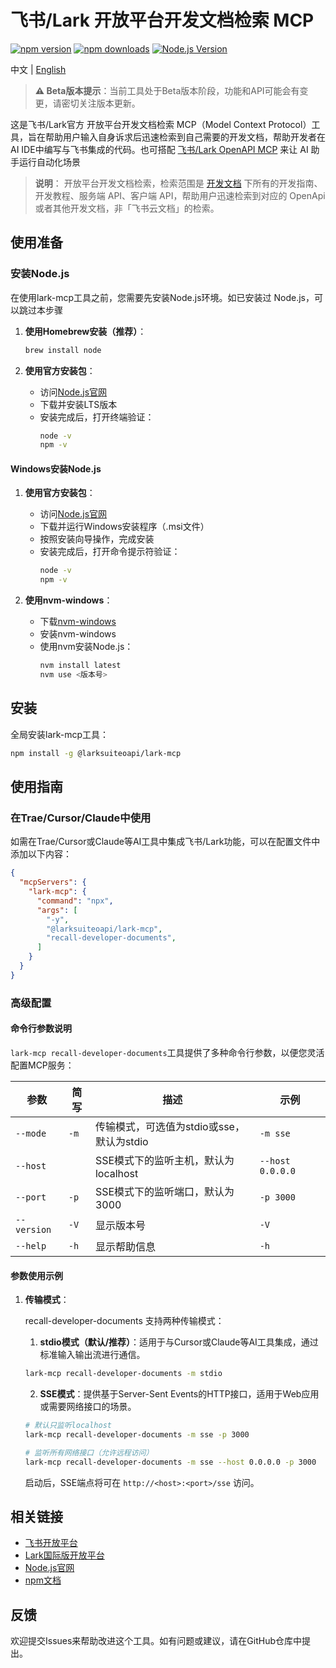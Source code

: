 # 飞书/Lark 开放平台开发文档检索 MCP

[![npm version](https://img.shields.io/npm/v/@larksuiteoapi/lark-mcp.svg)](https://www.npmjs.com/package/@larksuiteoapi/lark-mcp)
[![npm downloads](https://img.shields.io/npm/dm/@larksuiteoapi/lark-mcp.svg)](https://www.npmjs.com/package/@larksuiteoapi/lark-mcp)
[![Node.js Version](https://img.shields.io/node/v/@larksuiteoapi/lark-mcp.svg)](https://nodejs.org/)

中文 | [English](./README_RECALL.md)

> **⚠️ Beta版本提示**：当前工具处于Beta版本阶段，功能和API可能会有变更，请密切关注版本更新。

这是飞书/Lark官方 开放平台开发文档检索 MCP（Model Context Protocol）工具，旨在帮助用户输入自身诉求后迅速检索到自己需要的开发文档，帮助开发者在AI IDE中编写与飞书集成的代码。也可搭配 [飞书/Lark OpenAPI MCP](./README_ZH.md) 来让 AI 助手运行自动化场景

>**说明**： 开放平台开发文档检索，检索范围是 [开发文档](https://open.feishu.cn/document/home/index) 下所有的开发指南、开发教程、服务端 API、客户端 API，帮助用户迅速检索到对应的 OpenApi 或者其他开发文档，非「飞书云文档」的检索。

## 使用准备

### 安装Node.js

在使用lark-mcp工具之前，您需要先安装Node.js环境。如已安装过 Node.js，可以跳过本步骤
1. **使用Homebrew安装（推荐）**：

   ```bash
   brew install node
   ```

2. **使用官方安装包**：
   - 访问[Node.js官网](https://nodejs.org/)
   - 下载并安装LTS版本
   - 安装完成后，打开终端验证：
     ```bash
     node -v
     npm -v
     ```

#### Windows安装Node.js

1. **使用官方安装包**：

   - 访问[Node.js官网](https://nodejs.org/)
   - 下载并运行Windows安装程序（.msi文件）
   - 按照安装向导操作，完成安装
   - 安装完成后，打开命令提示符验证：
     ```bash
     node -v
     npm -v
     ```

2. **使用nvm-windows**：
   - 下载[nvm-windows](https://github.com/coreybutler/nvm-windows/releases)
   - 安装nvm-windows
   - 使用nvm安装Node.js：
     ```bash
     nvm install latest
     nvm use <版本号>
     ```

## 安装

全局安装lark-mcp工具：

```bash
npm install -g @larksuiteoapi/lark-mcp
```

## 使用指南

### 在Trae/Cursor/Claude中使用

如需在Trae/Cursor或Claude等AI工具中集成飞书/Lark功能，可以在配置文件中添加以下内容：

```json
{
  "mcpServers": {
    "lark-mcp": {
      "command": "npx",
      "args": [
        "-y",
        "@larksuiteoapi/lark-mcp",
        "recall-developer-documents",
      ]
    }
  }
}
```

### 高级配置

#### 命令行参数说明

`lark-mcp recall-developer-documents`工具提供了多种命令行参数，以便您灵活配置MCP服务：

| 参数 | 简写 | 描述 | 示例 |
|------|------|------|------|
| `--mode` | `-m` | 传输模式，可选值为stdio或sse，默认为stdio | `-m sse` |
| `--host` |  | SSE模式下的监听主机，默认为localhost | `--host 0.0.0.0` |
| `--port` | `-p` | SSE模式下的监听端口，默认为3000 | `-p 3000` |
| `--version` | `-V` | 显示版本号 | `-V` |
| `--help` | `-h` | 显示帮助信息 | `-h` |

#### 参数使用示例

1. **传输模式**：

    recall-developer-documents 支持两种传输模式：

    1. **stdio模式（默认/推荐）**：适用于与Cursor或Claude等AI工具集成，通过标准输入输出流进行通信。
    ```bash
    lark-mcp recall-developer-documents -m stdio
    ```

    2. **SSE模式**：提供基于Server-Sent Events的HTTP接口，适用于Web应用或需要网络接口的场景。

    ```bash
    # 默认只监听localhost
    lark-mcp recall-developer-documents -m sse -p 3000

    # 监听所有网络接口（允许远程访问）
    lark-mcp recall-developer-documents -m sse --host 0.0.0.0 -p 3000
    ```

    启动后，SSE端点将可在 `http://<host>:<port>/sse` 访问。

## 相关链接

- [飞书开放平台](https://open.feishu.cn/)
- [Lark国际版开放平台](https://open.larksuite.com/)
- [Node.js官网](https://nodejs.org/)
- [npm文档](https://docs.npmjs.com/)

## 反馈

欢迎提交Issues来帮助改进这个工具。如有问题或建议，请在GitHub仓库中提出。